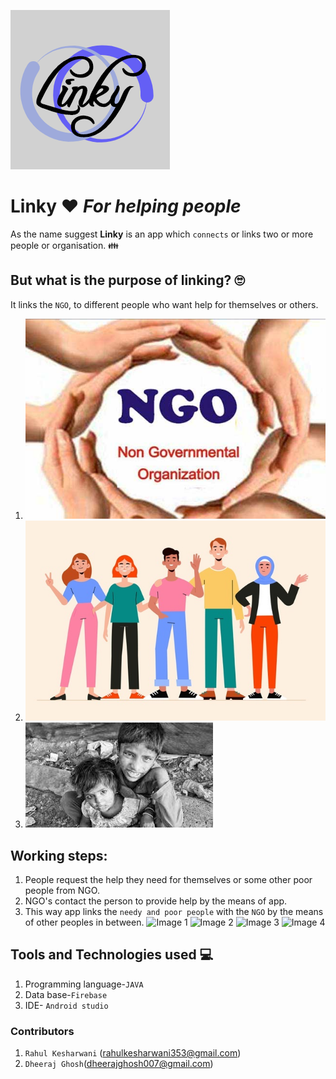 ![Image of logo-Linky](images/logo.png)
# Linky :heart: *For helping people*
As the name suggest **Linky** is an app which `connects` or links two or more people or organisation. :family:

## But what is the purpose of linking? :roll_eyes:
It links the `NGO`, to different people who want help for themselves or others.
1. ![Image of NGO](images/NGO.gif)  
2. ![Image of people](images/people.jpg)
3. ![Image of poor people](images/poor.jpg) 

## Working steps:
1. People request the help they need for themselves or some other poor people from NGO.
2. NGO's contact the person to provide help by the means of app.
3. This way app links the `needy and poor people`  with the `NGO` by the means of other peoples in between.
 ![Image 1](images/3.jpg=250px)
 ![Image 2](images/4.jpg=250px)
 ![Image 3](images/2.jpg=250px)
 ![Image 4](images/1.jpg=250px)


## Tools and Technologies used :computer:
1. Programming language-`JAVA`
2. Data base-`Firebase`
3. IDE- `Android studio`

### Contributors
1. `Rahul Kesharwani` (rahulkesharwani353@gmail.com)
2. `Dheeraj Ghosh`(dheerajghosh007@gmail.com)
